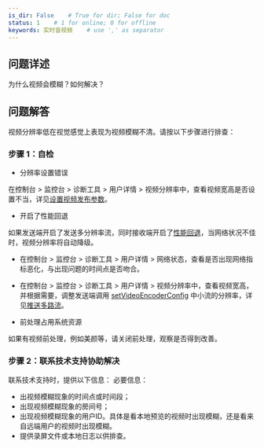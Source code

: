 ```yaml
---
is_dir: False    # True for dir; False for doc
status: 1    # 1 for online; 0 for offline
keywords: 实时音视频    # use ',' as separator
---
```


## 问题详述
为什么视频会模糊？如何解决？

## 问题解答

视频分辨率低在视觉感觉上表现为视频模糊不清。请按以下步骤进行排查：

### 步骤 1：自检

- 分辨率设置错误

在控制台 > 监控台 > 诊断工具 > 用户详情 > 视频分辨率中，查看视频宽高是否设置不当，详见[设置视频发布参数](70122)。

- 开启了性能回退

如果发送端开启了发送多分辨率流，同时接收端开启了[性能回退](70137)，当网络状况不佳时，视频分辨率将自动降级。

- 在控制台 > 监控台 > 诊断工具 > 用户详情 > 网络状态，查看是否出现网络指标恶化，与出现问题的时间点是否吻合。

- 在控制台 > 监控台 > 诊断工具 > 用户详情 > 视频分辨率中，查看视频宽高，并根据需要，调整发送端调用 [setVideoEncoderConfig](Android-api#setvideoencoderconfig) 中小流的分辨率，详见[推送多路流](70139)。

- 前处理占用系统资源

如果有视频前处理，例如美颜等，请关闭前处理，观察是否得到改善。

### 步骤 2：联系技术支持协助解决

联系技术支持时，提供以下信息：
必要信息：

- 出视频模糊现象的时间点或时间段；
- 出现视频模糊现象的房间号；
- 出现视频模糊现象的用户ID。具体是看本地预览的视频时出现模糊，还是看来自远端用户的视频时出现模糊。
- 提供录屏文件或本地日志以供排查。
